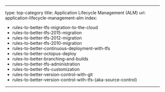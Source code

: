 
---
type: top-category
title: Application Lifecycle Management (ALM)
uri: application-lifecycle-management-alm
index:
  - rules-to-better-tfs-migration-to-the-cloud
  - rules-to-better-tfs-2015-migration
  - rules-to-better-tfs-2012-migration
  - rules-to-better-tfs-2010-migration
  - rules-to-better-continuous-deployment-with-tfs
  - rules-to-better-octopus-deploy
  - rules-to-better-branching-and-builds
  - rules-to-better-tfs-administration
  - rules-to-better-tfs-customization
  - rules-to-better-version-control-with-git
  - rules-to-better-version-control-with-tfs-(aka-source-control)
---

